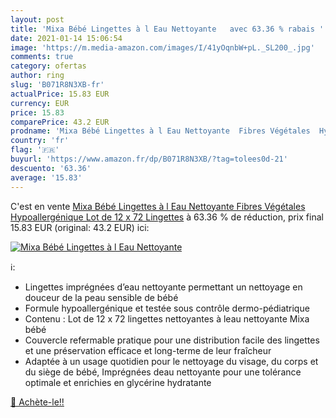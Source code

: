 ```yaml
---
layout: post
title: 'Mixa Bébé Lingettes à l Eau Nettoyante   avec 63.36 % rabais '
date: 2021-01-14 15:06:54
image: 'https://m.media-amazon.com/images/I/41yOqnbW+pL._SL200_.jpg'
comments: true
category: ofertas
author: ring
slug: 'B071R8N3XB-fr'
actualPrice: 15.83 EUR
currency: EUR
price: 15.83
comparePrice: 43.2 EUR
prodname: 'Mixa Bébé Lingettes à l Eau Nettoyante  Fibres Végétales  Hypoallergénique  Lot de 12 x 72 Lingettes'
country: 'fr'
flag: '🇫🇷'
buyurl: 'https://www.amazon.fr/dp/B071R8N3XB/?tag=tolees0d-21'
descuento: '63.36'
average: '15.83'
---
```


C'est en vente [Mixa Bébé Lingettes à l Eau Nettoyante  Fibres Végétales  Hypoallergénique  Lot de 12 x 72 Lingettes](https://www.amazon.fr/dp/B071R8N3XB/?tag=tolees0d-21)  à  63.36 % de réduction, prix final  15.83 EUR (original: 43.2 EUR) ici:

[![Mixa Bébé Lingettes à l Eau Nettoyante  ](https://m.media-amazon.com/images/I/41yOqnbW+pL._SL200_.jpg)](https://www.amazon.fr/dp/B071R8N3XB/?tag=tolees0d-21)

ℹ️:

- Lingettes imprégnées d’eau nettoyante permettant un nettoyage en douceur de la peau sensible de bébé
- Formule hypoallergénique et testée sous contrôle dermo-pédiatrique
- Contenu : Lot de 12 x 72 lingettes nettoyantes à leau nettoyante Mixa bébé
- Couvercle refermable pratique pour une distribution facile des lingettes et une préservation efficace et long-terme de leur fraîcheur
- Adaptée à un usage quotidien pour le nettoyage du visage, du corps et du siège de bébé, Imprégnées deau nettoyante pour une tolérance optimale et enrichies en glycérine hydratante

[🛒 Achète-le!!](https://www.amazon.fr/dp/B071R8N3XB/?tag=tolees0d-21)
